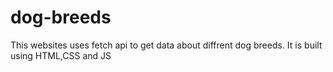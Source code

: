 # dog-breeds

This websites uses fetch api to get data about diffrent dog breeds. It is built using HTML,CSS and JS


